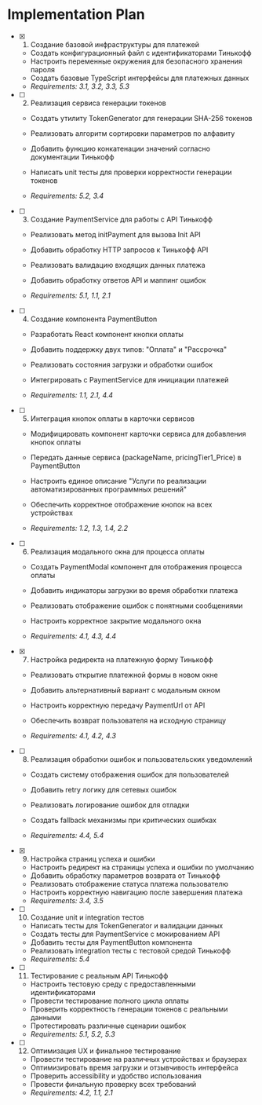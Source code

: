 # Implementation Plan

- [x] 1. Создание базовой инфраструктуры для платежей


  - Создать конфигурационный файл с идентификаторами Тинькофф
  - Настроить переменные окружения для безопасного хранения пароля
  - Создать базовые TypeScript интерфейсы для платежных данных
  - _Requirements: 3.1, 3.2, 3.3, 5.3_





- [ ] 2. Реализация сервиса генерации токенов
  - Создать утилиту TokenGenerator для генерации SHA-256 токенов

  - Реализовать алгоритм сортировки параметров по алфавиту

  - Добавить функцию конкатенации значений согласно документации Тинькофф


  - Написать unit тесты для проверки корректности генерации токенов

  - _Requirements: 5.2, 3.4_


- [ ] 3. Создание PaymentService для работы с API Тинькофф
  - Реализовать метод initPayment для вызова Init API




  - Добавить обработку HTTP запросов к Тинькофф API
  - Реализовать валидацию входящих данных платежа
  - Добавить обработку ответов API и маппинг ошибок
  - _Requirements: 5.1, 1.1, 2.1_



- [ ] 4. Создание компонента PaymentButton
  - Разработать React компонент кнопки оплаты
  - Добавить поддержку двух типов: "Оплата" и "Рассрочка"
  - Реализовать состояния загрузки и обработки ошибок
  - Интегрировать с PaymentService для инициации платежей


  - _Requirements: 1.1, 2.1, 4.4_

- [ ] 5. Интеграция кнопок оплаты в карточки сервисов
  - Модифицировать компонент карточки сервиса для добавления кнопок оплаты
  - Передать данные сервиса (packageName, pricingTier1_Price) в PaymentButton


  - Настроить единое описание "Услуги по реализации автоматизированных программных решений"
  - Обеспечить корректное отображение кнопок на всех устройствах
  - _Requirements: 1.2, 1.3, 1.4, 2.2_


- [ ] 6. Реализация модального окна для процесса оплаты
  - Создать PaymentModal компонент для отображения процесса оплаты


  - Добавить индикаторы загрузки во время обработки платежа
  - Реализовать отображение ошибок с понятными сообщениями
  - Настроить корректное закрытие модального окна
  - _Requirements: 4.1, 4.3, 4.4_





- [x] 7. Настройка редиректа на платежную форму Тинькофф

  - Реализовать открытие платежной формы в новом окне
  - Добавить альтернативный вариант с модальным окном
  - Настроить корректную передачу PaymentUrl от API
  - Обеспечить возврат пользователя на исходную страницу


  - _Requirements: 4.1, 4.2, 4.3_

- [ ] 8. Реализация обработки ошибок и пользовательских уведомлений
  - Создать систему отображения ошибок для пользователей
  - Добавить retry логику для сетевых ошибок


  - Реализовать логирование ошибок для отладки
  - Создать fallback механизмы при критических ошибках
  - _Requirements: 4.4, 5.4_

- [x] 9. Настройка страниц успеха и ошибки



  - Настроить редирект на страницы успеха и ошибки по умолчанию
  - Добавить обработку параметров возврата от Тинькофф
  - Реализовать отображение статуса платежа пользователю
  - Настроить корректную навигацию после завершения платежа
  - _Requirements: 3.4, 3.5_

- [ ] 10. Создание unit и integration тестов
  - Написать тесты для TokenGenerator и валидации данных
  - Создать тесты для PaymentService с мокированием API
  - Добавить тесты для PaymentButton компонента
  - Реализовать integration тесты с тестовой средой Тинькофф
  - _Requirements: 5.4_

- [ ] 11. Тестирование с реальным API Тинькофф
  - Настроить тестовую среду с предоставленными идентификаторами
  - Провести тестирование полного цикла оплаты
  - Проверить корректность генерации токенов с реальными данными
  - Протестировать различные сценарии ошибок
  - _Requirements: 5.1, 5.2, 5.3_

- [ ] 12. Оптимизация UX и финальное тестирование
  - Провести тестирование на различных устройствах и браузерах
  - Оптимизировать время загрузки и отзывчивость интерфейса
  - Проверить accessibility и удобство использования
  - Провести финальную проверку всех требований
  - _Requirements: 4.2, 1.1, 2.1_
